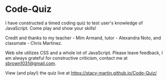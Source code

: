 # Code-Quiz

I have constructed a timed coding quiz to test user's knowledge of JavaScript. Come play and show your skills!

Credit and thanks to my teacher - Mim Armand, tutor - Alexandra Noto, and classmate - Chris Martinez.

Web site utilizes CSS and a whole lot of JavaScript. Please leave feedback, I am always grateful for constructive criticism, contact me at sbrown1031@gmail.com.

View (and play!) the quiz live at https://stacy-martin.github.io/Code-Quiz/
